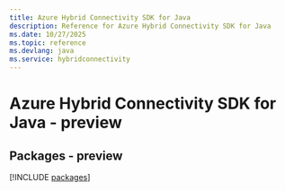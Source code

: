 ```yaml
---
title: Azure Hybrid Connectivity SDK for Java
description: Reference for Azure Hybrid Connectivity SDK for Java
ms.date: 10/27/2025
ms.topic: reference
ms.devlang: java
ms.service: hybridconnectivity
---
```

# Azure Hybrid Connectivity SDK for Java - preview
## Packages - preview
[!INCLUDE [packages](hybrid-connectivity-index.md)]
